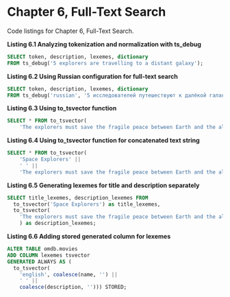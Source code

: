 # Chapter 6, Full-Text Search

Code listings for Chapter 6, Full-Text Search.

**Listing 6.1 Analyzing tokenization and normalization with ts_debug**
```sql
SELECT token, description, lexemes, dictionary
FROM ts_debug('5 explorers are travelling to a distant galaxy');
```

**Listing 6.2 Using Russian configuration for full-text search**
```sql
SELECT token, description, lexemes, dictionary
FROM ts_debug('russian', '5 исследователей путешествуют к далёкой галактике.');
```

**Listing 6.3 Using to_tsvector function**
```sql
SELECT * FROM to_tsvector(
    'The explorers must save the fragile peace between Earth and the aliens.');
```

**Listing 6.4 Using to_tsvector function for concatenated text string**
```sql
SELECT * FROM to_tsvector(
    'Space Explorers' ||
    ' ' ||
    'The explorers must save the fragile peace between Earth and the aliens.');
```

**Listing 6.5 Generating lexemes for title and description separately**
```sql
SELECT title_lexemes, description_lexemes FROM 
  to_tsvector('Space Explorers') as title_lexemes,
  to_tsvector(
    'The explorers must save the fragile peace between Earth and the aliens.'
    ) as description_lexemes;
```

**Listing 6.6 Adding stored generated column for lexemes**
```sql
ALTER TABLE omdb.movies
ADD COLUMN lexemes tsvector 
GENERATED ALWAYS AS (
  to_tsvector(
    'english', coalesce(name, '') || 
    ' ' || 
    coalesce(description, ''))) STORED;
```

